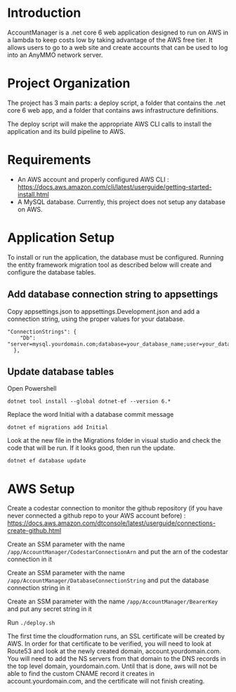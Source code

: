 # Introduction

AccountManager is a .net core 6 web application designed to run on AWS in a lambda to keep costs low by taking advantage of the AWS free tier.
It allows users to go to a web site and create accounts that can be used to log into an AnyMMO network server.

# Project Organization

The project has 3 main parts: a deploy script, a folder that contains the .net core 6 web app, and a folder that contains aws infrastructure definitions.

The deploy script will make the appropriate AWS CLI calls to install the application and its build pipeline to AWS.

# Requirements

* An AWS account and properly configured AWS CLI : https://docs.aws.amazon.com/cli/latest/userguide/getting-started-install.html
* A MySQL database.  Currently, this project does not setup any database on AWS.

# Application Setup

To install or run the application, the database must be configured.  Running the entity framework migration tool as described below will create and configure the database tables.

## Add database connection string to appsettings

Copy appsettings.json to appsettings.Development.json and add a connection string, using the proper values for your database.

```
"ConnectionStrings": {
    "Db": "server=mysql.yourdomain.com;database=your_database_name;user=your_database_user_name;password=your_database_password"
  },
```

## Update database tables

Open Powershell

`dotnet tool install --global dotnet-ef --version 6.*`

Replace the word Initial with a database commit message

`dotnet ef migrations add Initial`

Look at the new file in the Migrations folder in visual studio and check the code that will be run.  If it looks good, then run the update.

`dotnet ef database update`

# AWS Setup

Create a codestar connection to monitor the github repository (if you have never connected a github repo to your AWS account before) : https://docs.aws.amazon.com/dtconsole/latest/userguide/connections-create-github.html

Create an SSM parameter with the name `/app/AccountManager/CodestarConnectionArn` and put the arn of the codestar connection in it

Create an SSM parameter with the name `/app/AccountManager/DatabaseConnectionString` and put the database connection string in it

Create an SSM parameter with the name `/app/AccountManager/BearerKey` and put any secret string in it

Run `./deploy.sh`

The first time the cloudformation runs, an SSL certificate will be created by AWS.  In order for that certificate to be verified, you will need to look at Route53 and look at the newly created domain, account.yourdomain.com.  You will need to add the NS servers from that domain to the DNS records in the top level domain, yourdomain.com.  Until that is done, aws will not be able to find the custom CNAME record it creates in account.yourdomain.com, and the certificate will not finish creating.